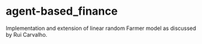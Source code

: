 agent-based_finance
===================

Implementation and extension of linear random Farmer model as discussed by Rui Carvalho.

